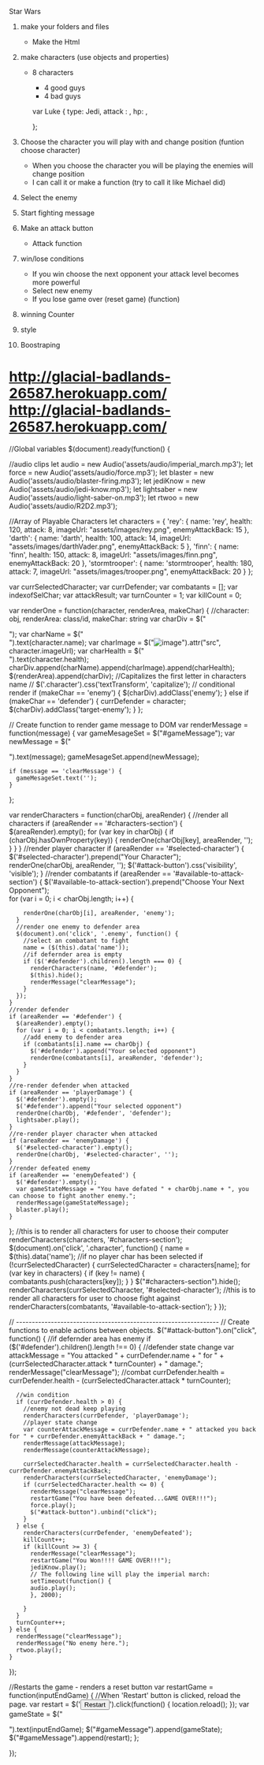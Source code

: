 Star Wars

1. make your folders and files 
    - Make the Html 
2. make characters (use objects and properties) 
    - 8 characters 
        + 4 good guys
        + 4 bad guys


        var Luke {
            type: Jedi,
            attack : ,
            hp: ,  

        };


3. Choose the character you will play with and change position (funtion choose character) 
    - When you choose the character you will be playing the enemies will change position
    - I can call it or make a function (try to call it like Michael did)
 
4. Select the enemy
6. Start fighting message
7. Make an attack button 
    - Attack function
8. win/lose conditions 
    - If you win choose the next opponent your attack level becomes more powerful
    - Select new enemy
    - If you lose game over (reset game) (function)
9. winning Counter 

10. style 
11. Boostraping

http://glacial-badlands-26587.herokuapp.com/
http://glacial-badlands-26587.herokuapp.com/
========================================================================================
//Global variables
$(document).ready(function() {

//audio clips
let audio = new Audio('assets/audio/imperial_march.mp3');
let force = new Audio('assets/audio/force.mp3');
let blaster = new Audio('assets/audio/blaster-firing.mp3');
let jediKnow = new Audio('assets/audio/jedi-know.mp3');
let lightsaber = new Audio('assets/audio/light-saber-on.mp3');
let rtwoo = new Audio('assets/audio/R2D2.mp3');

//Array of Playable Characters
let characters = {
    'rey': {
        name: 'rey',
        health: 120,
        attack: 8,
        imageUrl: "assets/images/rey.png",
        enemyAttackBack: 15
    }, 
    'darth': {
        name: 'darth',
        health: 100,
        attack: 14,
        imageUrl: "assets/images/darthVader.png",
        enemyAttackBack: 5
    }, 
    'finn': {
        name: 'finn',
        health: 150,
        attack: 8,
        imageUrl: "assets/images/finn.png",
        enemyAttackBack: 20
    }, 
    'stormtrooper': {
        name: 'stormtrooper',
        health: 180,
        attack: 7,
        imageUrl: "assets/images/trooper.png",
        enemyAttackBack: 20
    }
};

var currSelectedCharacter;
var currDefender;
var combatants = [];
var indexofSelChar;
var attackResult;
var turnCounter = 1;
var killCount = 0;


var renderOne = function(character, renderArea, makeChar) {
    //character: obj, renderArea: class/id, makeChar: string
    var charDiv = $("<div class='character' data-name='" + character.name + "'>");
    var charName = $("<div class='character-name'>").text(character.name);
    var charImage = $("<img alt='image' class='character-image'>").attr("src", character.imageUrl);
    var charHealth = $("<div class='character-health'>").text(character.health);
    charDiv.append(charName).append(charImage).append(charHealth);
    $(renderArea).append(charDiv);
    //Capitalizes the first letter in characters name
    // $('.character').css('textTransform', 'capitalize');
    // conditional render
    if (makeChar == 'enemy') {
      $(charDiv).addClass('enemy');
    } else if (makeChar == 'defender') {
      currDefender = character;
      $(charDiv).addClass('target-enemy');
    }
  };

  // Create function to render game message to DOM
  var renderMessage = function(message) {
    var gameMesageSet = $("#gameMessage");
    var newMessage = $("<div>").text(message);
    gameMesageSet.append(newMessage);

    if (message == 'clearMessage') {
      gameMesageSet.text('');
    }
  };

  var renderCharacters = function(charObj, areaRender) {
    //render all characters
    if (areaRender == '#characters-section') {
      $(areaRender).empty();
      for (var key in charObj) {
        if (charObj.hasOwnProperty(key)) {
          renderOne(charObj[key], areaRender, '');
        }
      }
    }
    //render player character
    if (areaRender == '#selected-character') {
      $('#selected-character').prepend("Your Character");       
      renderOne(charObj, areaRender, '');
      $('#attack-button').css('visibility', 'visible');
    }
    //render combatants
    if (areaRender == '#available-to-attack-section') {
        $('#available-to-attack-section').prepend("Choose Your Next Opponent");      
      for (var i = 0; i < charObj.length; i++) {

        renderOne(charObj[i], areaRender, 'enemy');
      }
      //render one enemy to defender area
      $(document).on('click', '.enemy', function() {
        //select an combatant to fight
        name = ($(this).data('name'));
        //if defernder area is empty
        if ($('#defender').children().length === 0) {
          renderCharacters(name, '#defender');
          $(this).hide();
          renderMessage("clearMessage");
        }
      });
    }
    //render defender
    if (areaRender == '#defender') {
      $(areaRender).empty();
      for (var i = 0; i < combatants.length; i++) {
        //add enemy to defender area
        if (combatants[i].name == charObj) {
          $('#defender').append("Your selected opponent")
          renderOne(combatants[i], areaRender, 'defender');
        }
      }
    }
    //re-render defender when attacked
    if (areaRender == 'playerDamage') {
      $('#defender').empty();
      $('#defender').append("Your selected opponent")
      renderOne(charObj, '#defender', 'defender');
      lightsaber.play();
    }
    //re-render player character when attacked
    if (areaRender == 'enemyDamage') {
      $('#selected-character').empty();
      renderOne(charObj, '#selected-character', '');
    }
    //render defeated enemy
    if (areaRender == 'enemyDefeated') {
      $('#defender').empty();
      var gameStateMessage = "You have defated " + charObj.name + ", you can choose to fight another enemy.";
      renderMessage(gameStateMessage);
      blaster.play();
    }
  };
  //this is to render all characters for user to choose their computer
  renderCharacters(characters, '#characters-section');
  $(document).on('click', '.character', function() {
    name = $(this).data('name');
    //if no player char has been selected
    if (!currSelectedCharacter) {
      currSelectedCharacter = characters[name];
      for (var key in characters) {
        if (key != name) {
          combatants.push(characters[key]);
        }
      }
      $("#characters-section").hide();
      renderCharacters(currSelectedCharacter, '#selected-character');
      //this is to render all characters for user to choose fight against
      renderCharacters(combatants, '#available-to-attack-section');
    }
  });

  // ----------------------------------------------------------------
  // Create functions to enable actions between objects.
  $("#attack-button").on("click", function() {
    //if defernder area has enemy
    if ($('#defender').children().length !== 0) {
      //defender state change
      var attackMessage = "You attacked " + currDefender.name + " for " + (currSelectedCharacter.attack * turnCounter) + " damage.";
      renderMessage("clearMessage");
      //combat
      currDefender.health = currDefender.health - (currSelectedCharacter.attack * turnCounter);

      //win condition
      if (currDefender.health > 0) {
        //enemy not dead keep playing
        renderCharacters(currDefender, 'playerDamage');
        //player state change
        var counterAttackMessage = currDefender.name + " attacked you back for " + currDefender.enemyAttackBack + " damage.";
        renderMessage(attackMessage);
        renderMessage(counterAttackMessage);

        currSelectedCharacter.health = currSelectedCharacter.health - currDefender.enemyAttackBack;
        renderCharacters(currSelectedCharacter, 'enemyDamage');
        if (currSelectedCharacter.health <= 0) {
          renderMessage("clearMessage");
          restartGame("You have been defeated...GAME OVER!!!");
          force.play();
          $("#attack-button").unbind("click");
        }
      } else {
        renderCharacters(currDefender, 'enemyDefeated');
        killCount++;
        if (killCount >= 3) {
          renderMessage("clearMessage");
          restartGame("You Won!!!! GAME OVER!!!");
          jediKnow.play();
          // The following line will play the imperial march:
          setTimeout(function() {
          audio.play();
          }, 2000);

        }
      }
      turnCounter++;
    } else {
      renderMessage("clearMessage");
      renderMessage("No enemy here.");
      rtwoo.play();
    }
  });

//Restarts the game - renders a reset button
  var restartGame = function(inputEndGame) {
    //When 'Restart' button is clicked, reload the page.
    var restart = $('<button class="btn">Restart</button>').click(function() {
      location.reload();
    });
    var gameState = $("<div>").text(inputEndGame);
    $("#gameMessage").append(gameState);
    $("#gameMessage").append(restart);
  };

});








